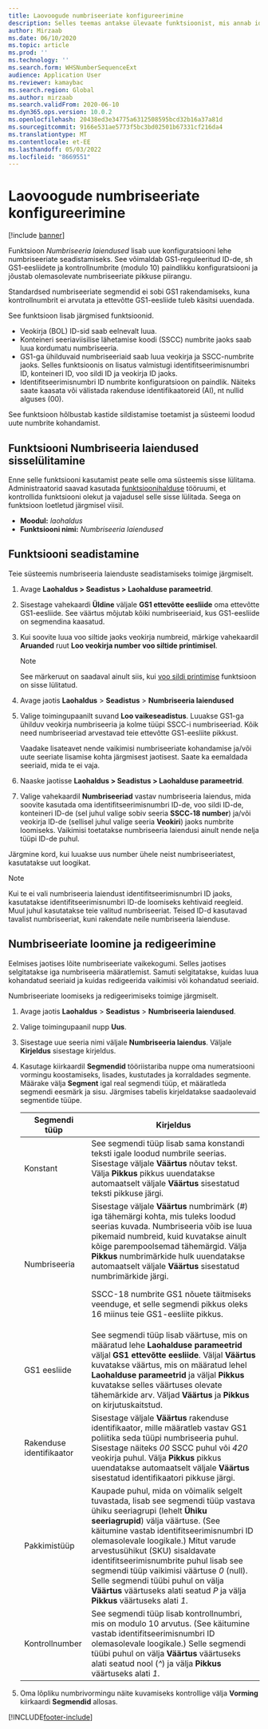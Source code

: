 ```yaml
---
title: Laovoogude numbriseeriate konfigureerimine
description: Selles teemas antakse ülevaate funktsioonist, mis annab identifitseerimisnumbri ID-de, voo siltide ID-de, konteineri ID-de ja veokirja ID-de numbriseeria laiendusi.
author: Mirzaab
ms.date: 06/10/2020
ms.topic: article
ms.prod: ''
ms.technology: ''
ms.search.form: WHSNumberSequenceExt
audience: Application User
ms.reviewer: kamaybac
ms.search.region: Global
ms.author: mirzaab
ms.search.validFrom: 2020-06-10
ms.dyn365.ops.version: 10.0.2
ms.openlocfilehash: 20438ed3e34775a6312508595bcd32b16a37a81d
ms.sourcegitcommit: 9166e531ae5773f5bc3bd02501b67331cf216da4
ms.translationtype: MT
ms.contentlocale: et-EE
ms.lasthandoff: 05/03/2022
ms.locfileid: "8669551"
---
```

# <a name="configure-number-sequences-for-warehouse-flows"></a>Laovoogude numbriseeriate konfigureerimine

[!include [banner](../includes/banner.md)]

Funktsioon *Numbriseeria laiendused* lisab uue konfiguratsiooni lehe numbriseeriate seadistamiseks. See võimaldab GS1-reguleeritud ID-de, sh GS1-eesliidete ja kontrollnumbrite (modulo 10) paindlikku konfiguratsiooni ja jõustab olemasolevate numbriseeriate pikkuse piirangu.

Standardsed numbriseeriate segmendid ei sobi GS1 rakendamiseks, kuna kontrollnumbrit ei arvutata ja ettevõtte GS1-eesliide tuleb käsitsi uuendada.

See funktsioon lisab järgmised funktsioonid.

- Veokirja (BOL) ID-sid saab eelnevalt luua.
- Konteineri seeriaviisilise lähetamise koodi (SSCC) numbrite jaoks saab luua kordumatu numbriseeria.
- GS1-ga ühilduvaid numbriseeriaid saab luua veokirja ja SSCC-numbrite jaoks. Selles funktsioonis on lisatus valmistugi identifitseerimisnumbri ID, konteineri ID, voo sildi ID ja veokirja ID jaoks.
- Identifitseerimisnumbri ID numbrite konfiguratsioon on paindlik. Näiteks saate kaasata või välistada rakenduse identifikaatoreid (AI), nt nullid alguses (00).

See funktsioon hõlbustab kastide sildistamise toetamist ja süsteemi loodud uute numbrite kohandamist.

## <a name="turn-on-the-number-sequence-extensions-feature"></a>Funktsiooni Numbriseeria laiendused sisselülitamine

Enne selle funktsiooni kasutamist peate selle oma süsteemis sisse lülitama. Administraatorid saavad kasutada [funktsioonihalduse](../../fin-ops-core/fin-ops/get-started/feature-management/feature-management-overview.md) tööruumi, et kontrollida funktsiooni olekut ja vajadusel selle sisse lülitada. Seega on funktsioon loetletud järgmisel viisil.

- **Moodul:** *laohaldus*
- **Funktsiooni nimi:** *Numbriseeria laiendused*

## <a name="set-up-the-feature"></a>Funktsiooni seadistamine

Teie süsteemis numbriseeria laienduste seadistamiseks toimige järgmiselt.

1. Avage **Laohaldus \> Seadistus \> Laohalduse parameetrid**.
1. Sisestage vahekaardi **Üldine** väljale **GS1 ettevõtte eesliide** oma ettevõtte GS1-eesliide. See väärtus mõjutab kõiki numbriseeriaid, kus GS1-eesliide on segmendina kaasatud.
1. Kui soovite luua voo siltide jaoks veokirja numbreid, märkige vahekaardil **Aruanded** ruut **Loo veokirja number voo siltide printimisel**.

    > [!NOTE]
    > See märkeruut on saadaval ainult siis, kui [voo sildi printimise](configure-wave-label-printing.md) funktsioon on sisse lülitatud.

1. Avage jaotis **Laohaldus** \> **Seadistus** \> **Numbriseeria laiendused**
1. Valige toimingupaanilt suvand **Loo vaikeseadistus**. Luuakse GS1-ga ühilduv veokirja numbriseeria ja kolme tüüpi SSCC-i numbriseeriad. Kõik need numbriseeriad arvestavad teie ettevõtte GS1-eesliite pikkust.

    Vaadake lisateavet nende vaikimisi numbriseeriate kohandamise ja/või uute seeriate lisamise kohta järgmisest jaotisest. Saate ka eemaldada seeriaid, mida te ei vaja.

1. Naaske jaotisse **Laohaldus \> Seadistus \> Laohalduse parameetrid**.
1. Valige vahekaardil **Numbriseeriad** vastav numbriseeria laiendus, mida soovite kasutada oma identifitseerimisnumbri ID-de, voo sildi ID-de, konteineri ID-de (sel juhul valige sobiv seeria **SSCC‑18 number**) ja/või veokirja ID-de (sellisel juhul valige seeria **Veokiri**) jaoks numbrite loomiseks. Vaikimisi toetatakse numbriseeria laiendusi ainult nende nelja tüüpi ID-de puhul.

Järgmine kord, kui luuakse uus number ühele neist numbriseeriatest, kasutatakse uut loogikat.

> [!NOTE]
> Kui te ei vali numbriseeria laiendust identifitseerimisnumbri ID jaoks, kasutatakse identifitseerimisnumbri ID-de loomiseks kehtivaid reegleid. Muul juhul kasutatakse teie valitud numbriseeriat. Teised ID-d kasutavad tavalist numbriseeriat, kuni rakendate neile numbriseeria laienduse.

## <a name="create-and-edit-number-sequences"></a>Numbriseeriate loomine ja redigeerimine

Eelmises jaotises lõite numbriseeriate vaikekogumi. Selles jaotises selgitatakse iga numbriseeria määratlemist. Samuti selgitatakse, kuidas luua kohandatud seeriaid ja kuidas redigeerida vaikimisi või kohandatud seeriaid.

Numbriseeriate loomiseks ja redigeerimiseks toimige järgmiselt.

1. Avage jaotis **Laohaldus** \> **Seadistus** \> **Numbriseeria laiendused**.
1. Valige toimingupaanil nupp **Uus**.
1. Sisestage uue seeria nimi väljale **Numbriseeria laiendus**. Väljale **Kirjeldus** sisestage kirjeldus.
1. Kasutage kiirkaardil **Segmendid** tööriistariba nuppe oma numeratsiooni vormingu koostamiseks, lisades, kustutades ja korraldades segmente. Määrake välja **Segment** igal real segmendi tüüp, et määratleda segmendi eesmärk ja sisu. Järgmises tabelis kirjeldatakse saadaolevaid segmentide tüüpe.

    | Segmendi tüüp | Kirjeldus |
    |---|---|
    | Konstant | See segmendi tüüp lisab sama konstandi teksti igale loodud numbrile seerias. Sisestage väljale **Väärtus** nõutav tekst. Välja **Pikkus** pikkus uuendatakse automaatselt väljale **Väärtus** sisestatud teksti pikkuse järgi. |
    | Numbriseeria | Sisestage väljale **Väärtus** numbrimärk (*\#*) iga tähemärgi kohta, mis tuleks loodud seerias kuvada. Numbriseeria võib ise luua pikemaid numbreid, kuid kuvatakse ainult kõige parempoolsemad tähemärgid. Välja **Pikkus** numbrimärkide hulk uuendatakse automaatselt väljale **Väärtus** sisestatud numbrimärkide järgi.<p>SSCC-18 numbrite GS1 nõuete täitmiseks veenduge, et selle segmendi pikkus oleks 16 miinus teie GS1-eesliite pikkus.</p> |
    | GS1 eesliide | See segmendi tüüp lisab väärtuse, mis on määratud lehe **Laohalduse parameetrid** väljal **GS1 ettevõtte eesliide**. Väljal **Väärtus** kuvatakse väärtus, mis on määratud lehel **Laohalduse parameetrid** ja väljal **Pikkus** kuvatakse selles väärtuses olevate tähemärkide arv. Väljad **Väärtus** ja **Pikkus** on kirjutuskaitstud. |
    | Rakenduse identifikaator | Sisestage väljale **Väärtus** rakenduse identifikaator, mille määratleb vastav GS1 poliitika seda tüüpi numbriseeria puhul. Sisestage näiteks *00* SSCC puhul või *420* veokirja puhul. Välja **Pikkus** pikkus uuendatakse automaatselt väljale **Väärtus** sisestatud identifikaatori pikkuse järgi. |
    | Pakkimistüüp | Kaupade puhul, mida on võimalik selgelt tuvastada, lisab see segmendi tüüp vastava ühiku seeriagrupi (lehelt **Ühiku seeriagrupid**) välja väärtuse. (See käitumine vastab identifitseerimisnumbri ID olemasolevale loogikale.) Mitut varude arvestusühikut (SKU) sisaldavate identifitseerimisnumbrite puhul lisab see segmendi tüüp vaikimisi väärtuse *0* (null). Selle segmendi tüübi puhul on välja **Väärtus** väärtuseks alati seatud *P* ja välja **Pikkus** väärtuseks alati *1*.|
    | Kontrollnumber | See segmendi tüüp lisab kontrollnumbri, mis on modulo 10 arvutus. (See käitumine vastab identifitseerimisnumbri ID olemasolevale loogikale.) Selle segmendi tüübi puhul on välja **Väärtus** väärtuseks alati seatud nool (*^*) ja välja **Pikkus** väärtuseks alati *1*. |

1. Oma lõpliku numbrivormingu näite kuvamiseks kontrollige välja **Vorming** kiirkaardi **Segmendid** allosas.


[!INCLUDE[footer-include](../../includes/footer-banner.md)]